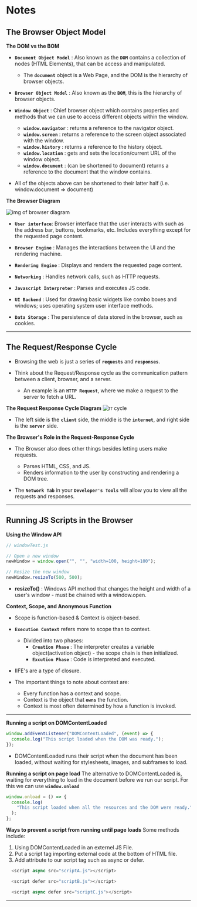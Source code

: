 # **Notes**

## **The Browser Object Model**

**The DOM vs the BOM**

- **`Document Object Model`** : Also known as the **`DOM`** contains a collection of nodes (HTML Elements), that can be access and manipulated.

  - The **`document`** object is a Web Page, and the DOM is the hierarchy of browser objects.

- **`Browser Object Model`** : Also known as the **`BOM`**, this is the hierarchy of browser objects.

- **`Window Object`** : Chief browser object which contains properties and methods that we can use to access different objects within the window.

  - **`window.navigator`** : returns a reference to the navigator object.
  - **`window.screen`** : returns a reference to the screen object associated with the window.
  - **`window.history`** : returns a reference to the history object.
  - **`window.location`** : gets and sets the location/current URL of the window object.
  - **`window.document`** : (can be shortened to document) returns a reference to the document that the window contains.

* All of the objects above can be shortened to their latter half (i.e. window.document => document)

**The Browser Diagram**

![img of browser diagram](https://appacademy-open-assets.s3-us-west-1.amazonaws.com/Module-DOM-API/browser-basics/assets/browser.png)

- **`User interface`**: Browser interface that the user interacts with such as the address bar, buttons, bookmarks, etc. Includes everything except for the requested page content.

- **`Browser Engine`** : Manages the interactions between the UI and the rendering machine.

- **`Rendering Engine`** : Displays and renders the requested page content.

- **`Networking`** : Handles network calls, such as HTTP requests.

- **`Javascript Interpreter`** : Parses and executes JS code.

- **`UI Backend`** : Used for drawing basic widgets like combo boxes and windows; uses operating system user interface methods.

- **`Data Storage`** : The persistence of data stored in the browser, such as cookies.

---

## **The Request/Response Cycle**

- Browsing the web is just a series of **`requests`** and **`responses`**.

- Think about the Request/Response cycle as the communication pattern between a client, browser, and a server.
  - An example is an **`HTTP Request`**, where we make a request to the server to fetch a URL.

**The Request Response Cycle Diagram**
![rr cycle](https://appacademy-open-assets.s3-us-west-1.amazonaws.com/Module-DOM-API/browser-basics/assets/request-response-cycle.png)

- The left side is the **`client`** side, the middle is the **`internet`**, and right side is the **`server`** side.

**The Browser's Role in the Request-Response Cycle**

- The Browser also does other things besides letting users make requests.

  - Parses HTML, CSS, and JS.
  - Renders information to the user by constructing and rendering a DOM tree.

- The **`Network Tab`** in your **`Developer's Tools`** will allow you to view all the requests and responses.

---

## **Running JS Scripts in the Browser**

**Using the Window API**

```js
// windowTest.js

// Open a new window
newWindow = window.open("", "", "width=100, height=100");

// Resize the new window
newWindow.resizeTo(500, 500);
```

- **resizeTo()** : Windows API method that changes the height and width of a user's window - must be chained with a window.open.

**Context, Scope, and Anonymous Function**

- Scope is function-based & Context is object-based.
- **`Execution Context`** refers more to scope than to context.
  - Divided into two phases:
    - **`Creation Phase`** : The interpreter creates a variable object(activation object) - the scope chain is then initialized.
    - **`Excution Phase`** : Code is interpreted and executed.
- IIFE's are a type of closure.

- The important things to note about context are:

  - Every function has a context and scope.
  - Context is the object that **`owns`** the function.
  - Context is most often determined by how a function is invoked.

---

**Running a script on DOMContentLoaded**

```js
window.addEventListener("DOMContentLoaded", (event) => {
  console.log("This script loaded when the DOM was ready.");
});
```

- DOMContentLoaded runs their script when the document has been loaded, without waiting for stylesheets, images, and subframes to load.

**Running a script on page load**
The alternative to DOMContentLoaded is, waiting for everything to load in the document before we run our script. For this we can use **`window.onload`**

```js
window.onload = () => {
  console.log(
    "This script loaded when all the resources and the DOM were ready."
  );
};
```

**Ways to prevent a script from running until page loads**
Some methods include:

1. Using DOMContentLoaded in an externel JS File.
2. Put a script tag importing external code at the bottom of HTML file.
3. Add attribute to our script tag such as async or defer.

```js
  <script async src="scriptA.js"></script>

  <script defer src="scriptB.js"></script>

  <script async defer src="scriptC.js"></script>
```

---
